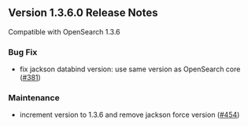 ## Version 1.3.6.0 Release Notes

Compatible with OpenSearch 1.3.6

### Bug Fix

* fix jackson databind version: use same version as OpenSearch core ([#381](https://github.com/opensearch-project/ml-commons/pull/381))

### Maintenance

* increment version to 1.3.6 and remove jackson force version ([#454](https://github.com/opensearch-project/ml-commons/pull/454))